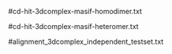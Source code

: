 #cd-hit-3dcomplex-masif-homodimer.txt


#cd-hit-3dcomplex-masif-heteromer.txt

#alignment_3dcomplex_independent_testset.txt
